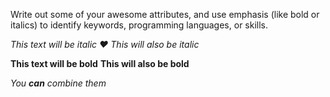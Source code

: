 Write out some of your awesome attributes, and use emphasis (like bold or italics) to identify keywords, programming languages, or skills. 

*This text will be italic :heart:*
_This will also be italic_

**This text will be bold**
__This will also be bold__

_You **can** combine them_
